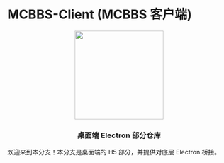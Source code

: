 # MCBBS-Client \(MCBBS 客户端\)

<div align="center">
<a href="http://miao.su/image/HdIbf">
<img src="http://miao.su/images/2018/12/24/447a2b32e7ec7bd5fb486.md.png" width="200" height="200">
</a>
</div>

<div align="center">
<h3>桌面端 Electron 部分仓库</h3>
</div>

欢迎来到本分支！本分支是桌面端的 H5 部分，并提供对底层 Electron 桥接。

